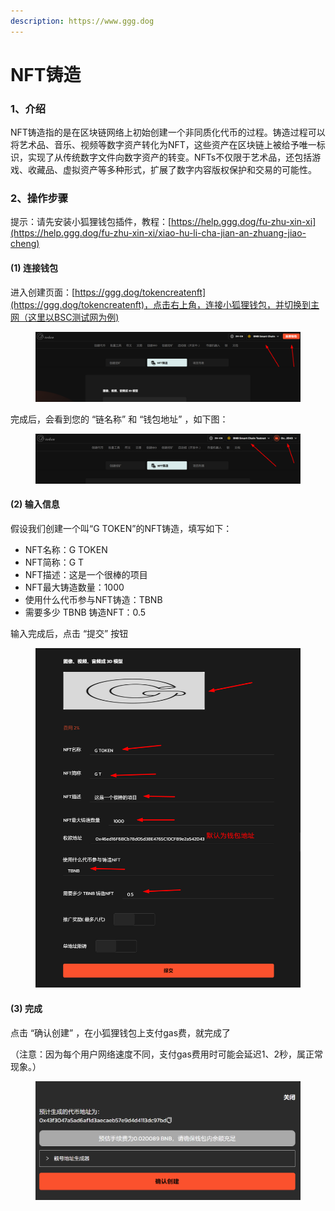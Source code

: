 ```yaml
---
description: https://www.ggg.dog
---
```


# NFT铸造

### 1、介绍

NFT铸造指的是在区块链网络上初始创建一个非同质化代币的过程。铸造过程可以将艺术品、音乐、视频等数字资产转化为NFT，这些资产在区块链上被给予唯一标识，实现了从传统数字文件向数字资产的转变。NFTs不仅限于艺术品，还包括游戏、收藏品、虚拟资产等多种形式，扩展了数字内容版权保护和交易的可能性。

### 2、操作步骤

提示：请先安装小狐狸钱包插件，教程：[https://help.ggg.dog/fu-zhu-xin-xi](https://help.ggg.dog/fu-zhu-xin-xi/xiao-hu-li-cha-jian-an-zhuang-jiao-cheng)

#### (1) 连接钱包

进入创建页面：[https://ggg.dog/tokencreatenft](https://ggg.dog/tokencreatenft)，点击右上角，连接小狐狸钱包，并切换到主网（这里以BSC测试网为例)

<figure><img src="../.gitbook/assets/image (8).png" alt=""><figcaption></figcaption></figure>

完成后，会看到您的 “链名称” 和 “钱包地址” ，如下图：

<figure><img src="../.gitbook/assets/image (9).png" alt=""><figcaption></figcaption></figure>

#### (2) 输入信息

假设我们创建一个叫“G TOKEN”的NFT铸造，填写如下：

* NFT名称：G TOKEN
* NFT简称：G T
* NFT描述：这是一个很棒的项目
* NFT最大铸造数量：1000
* 使用什么代币参与NFT铸造：TBNB
* 需要多少 TBNB 铸造NFT：0.5

输入完成后，点击 “提交” 按钮

<figure><img src="../.gitbook/assets/000 (8).jpg" alt=""><figcaption></figcaption></figure>

#### (3) 完成

点击 “确认创建” ，在小狐狸钱包上支付gas费，就完成了

（注意：因为每个用户网络速度不同，支付gas费用时可能会延迟1、2秒，属正常现象。）

<figure><img src="../.gitbook/assets/image (10).png" alt=""><figcaption></figcaption></figure>
